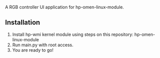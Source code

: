 A RGB controller UI application for hp-omen-linux-module.

## Installation
1. Install hp-wmi kernel module using steps on this repository: hp-omen-linux-module
2. Run main.py with root access.
3. You are ready to go!
